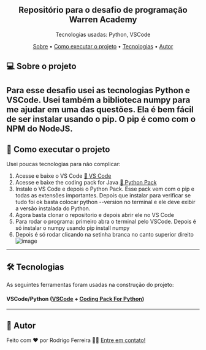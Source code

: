 <h2 align="center">Repositório para o desafio de programação Warren Academy</h2>

<p align="center">Tecnologias usadas: Python, VSCode</p>

<p align="center">
 <a href="#-sobre-o-projeto">Sobre</a> •
 <a href="#-como-executar-o-projeto">Como executar o projeto</a> • 
 <a href="#-tecnologias">Tecnologias</a> • 
 <a href="#-autor">Autor</a>
</p>

## 💻 Sobre o projeto
Para esse desafio usei as tecnologias Python e VSCode. Usei também a biblioteca numpy para me ajudar em uma das questões. Ela é bem fácil
de ser instalar usando o pip. O pip é como com o NPM do NodeJS.
---

## 🚀 Como executar o projeto

Usei poucas tecnologias para não complicar:

1. Acesse e baixe o VS Code  <a href="https://code.visualstudio.com/download">🔗 VS Code</a>
2. Acesse e baixe the coding pack for Java <a href="https://code.visualstudio.com/docs/python/coding-pack-python#:~:text=The%20Coding%20Pack%20for%20Python,common%20and%20useful%20Python%20packages.">🔗 Python Pack</a>
3. Instale o VS Code e depois o Python Pack. Esse pack vem com o pip e todas as extensões importantes. Depois que instalar para verificar se tudo foi ok basta colocar python --version no terminal e ele deve exibir a versão instalada do Python.
5. Agora basta clonar o repositorio e depois abrir ele no VS Code
6. Para rodar o programa: primeiro abra o terminal pelo VSCode. Depois é só instalar o numpy usando pip install numpy
7. Depois é só rodar clicando na setinha branca no canto superior direito
   ![image](https://user-images.githubusercontent.com/39167303/167276491-89b6482c-3657-4edf-a1b1-0773c079b4dc.png)

---

## 🛠 Tecnologias

As seguintes ferramentas foram usadas na construção do projeto:

#### **VSCode/Python**  ([VSCode](https://code.visualstudio.com/download)  +  [Coding Pack For Python](https://code.visualstudio.com/docs/python/coding-pack-python#:~:text=The%20Coding%20Pack%20for%20Python,common%20and%20useful%20Python%20packages.))

---

## 📝 Autor

Feito com ❤️ por Rodrigo Ferreira 👋🏽 [Entre em contato!](https://www.linkedin.com/in/rodrigo-ferreira-67345a186/)
